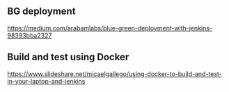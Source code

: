 ## BG deployment
https://medium.com/arabamlabs/blue-green-deployment-with-jenkins-98393bba2327

## Build and test using Docker
https://www.slideshare.net/micaelgallego/using-docker-to-build-and-test-in-your-laptop-and-jenkins
